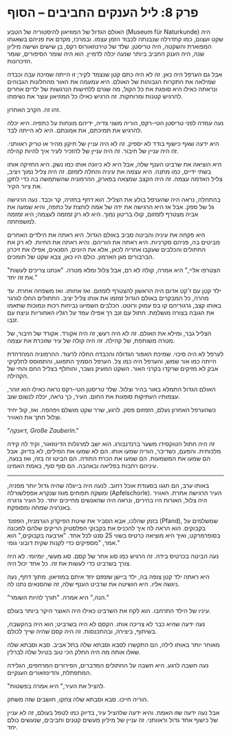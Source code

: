
# פרק 8: ליל הענקים החביבים – הסוף

האולם הגדול של המוזיאון להיסטוריה של הטבע (Museum für Naturkunde) היה שקט ועצום, כמו קתדרלה שנבנתה לכבוד הזמן עצמו. ובמרכז, מקדם את פניהם בשאגתו המפוארת והשקטה, היה טריסטן. שלד של טירנוזאורוס רקס, בן שישים ושישה מיליון שנה, היה הענק החביב ביותר שנעה יכלה לדמיין. הוא היה שומר הסיפורים, שומר הזיכרונות.

אבל גם הערפל היה כאן. זה לא היה כתם קטן שנצמד לקיר; זו הייתה שמיכה עבה וכבדה שמילאה את התקרות הגבוהות של האולם. היא עמעמה את האור מהחלונות הגבוהים ונראתה כאילו היא סופגת את כל הקול, מה שגרם ללחישות הנרגשות של ילדים אחרים להרגיש קטנות ומרוחקות. זה הרגיש כאילו כל המוזיאון עוצר את נשימתו.

זהו זה. הקרב האחרון.

נעה עמדה לפני טריסטן הטי-רקס, הוריה משני צדיה, ידיהם מונחות על כתפיה. היא יכלה להרגיש את תמיכתם, את אמונתם. היא לא הייתה לבד.

היא ידעה שאף כישוף בודד לא יספיק. זה לא היה עניין של תיקון מהיר או טריק ראוותני. זה היה עניין של חיבור. זה היה עניין של להזכיר לעיר איך להיות קהילה.

היא הוציאה את שרביט הענף שלה, אבל היא לא כיוונה אותו כמו נשק. היא החזיקה אותו בשתי ידיים, כמו מתנה. היא עצמה את עיניה והחלה לזמזם. זה היה צליל נמוך ויציב, צליל האדמה עצמה. זה היה הקצב שמצאה בפארק, ההרמוניה שהשתמשה בה כדי לתקן את ציור הקיר.

בהתחלה, נראה היה שהערפל בולע את הצליל. הוא דחף בחזרה, קר וכבד. נעה הרגישה גל של ספק. אבל אז היא הרגישה את ידה של אמה לוחצת על כתפה, והיא שמעה את אביה מצטרף לזמזום, קולו בריטון נמוך. היא לא רק זמזמה לעצמה; היא זמזמה למשפחתה.

היא פקחה את עיניה והביטה סביב באולם הגדול. היא ראתה את הילדים האחרים מביטים בה, פניהם סקרניות. היא ראתה את הוריהם. והיא ראתה את החיות. לא רק את החתולים והכלבים שעקבו אחריה לכאן, אלא את היונים, הסנאים, אפילו את זיכרון הברבורים מגן הארמון. כולם היו כאן, צבא שקט של תומכים.

"הצטרפו אליי," היא אמרה, קולה לא רם, אבל צלול ומלא מטרה. "אנחנו צריכים לעשות את זה יחד."

ילד קטן עם ז'קט אדום היה הראשון להצטרף לזמזום. ואז אחותו. ואז משפחה אחרת. עד מהרה, כל המבקרים באולם הגדול זמזמו את אותו צליל יציב. החתולים החלו לגרגר באותו קצב, גרגוריהם קו בס עמוק ורוטט. הכלבים השמיעו נביחות רכות ונמוכות שתאמו את הגובה בצורה מושלמת. חתול עם זנב רך אפילו עמד על רגליו האחוריות וניצח עם זנבו.

הצליל גבר, ומילא את האולם. זה לא היה רעש; זה היה אקורד. אקורד של חיבור, של מטרה משותפת, של קהילה. זה היה קולה של עיר שזוכרת את עצמה.

לערפל לא היה סיכוי. שמיכת האפור הגדולה והכבדה החלה לרעוד. ההרמוניה המהדהדת הייתה כמו אור שמש, והערפל היה כמו צל. הערפל הסמיך התפוגג, והתמוסס לחלקיקי אבק לא מזיקים שרקדו בקרני האור. השקט המעיק נשבר, והוחלף בצליל החם והחי של הקהילה.

האולם הגדול התמלא באור בהיר וצלול. שלד טריסטן הטי-רקס נראה כאילו הוא זוהר, עצמותיו העתיקות סופגות את החום. העיר, כך נראה, יכלה לנשום שוב.

כשהערפל האחרון נעלם, הזמזום פסק. לרגע, שרר שקט מושלם ויפהפה. ואז, קול יחיד וצלול חתך את האוויר.

"*דאנקה, Große Zauberin*."

זה היה חתול הטוקסידו משער ברנדנבורג. הוא ישב למרגלות הדינוזאור, וקיד לה קידה מלכותית. והפעם, כשדיבר, הוריה שמעו אותו. הם לא שמעו את המילים, לא בדיוק. אבל הם שמעו את המשמעות. הם שמעו את הכרת התודה. הם הביטו זה בזה, ואז בנעה, עיניהם רחבות בפליאה ובאהבה. הם סוף סוף, באמת האמינו.

***

באותו ערב, הם חגגו בסעודת אוכל רחוב. לנעה היה בייגלה שהיה גדול יותר מפניה, ומשקה תפוחים מוגז שנקרא אפפלשורלה (Apfelschorle). העיר הרגישה אחרת. האוויר היה צלול, האורות היו בהירים, ונראה היה שהאנשים מחייכים יותר. כל העיר גרגרה באנרגיה שמחה ומסופקת.

בזמן שהלכו, אבא הסביר את שיטת הפיקדון הגרמנית, ה*פפנד* (Pfand), שמשלמים על בקבוקים. הוא הראה לה איך להכניס את בקבוקי הפלסטיק הריקים שלהם למכונה בסופרמרקט, ואיך היא מוציאה כרטיס בשווי 25 סנט לכל אחד. "ארבעה בקבוקים," הוא אמר, "מספיקים כדי לקנות שקית דובוני גומי."

נעה הביטה בכרטיס בידה. זה הרגיש כמו סוג אחר של קסם. סוג מעשי, יומיומי. לא היה צורך בשרביט כדי לעשות את זה. כל אחד יכול היה.

היא ראתה ילד קטן צופה בה, ילד ביישן שזמזם יחד איתם במוזיאון. מתוך דחף, נעה ניגשה אליו. היא הושיטה את שרביט הענף שלה, זה שהסנאים נתנו לה.

"הנה," היא אמרה. "תורך להיות השומר."

עיניו של הילד התרחבו. הוא לקח את השרביט כאילו היה האוצר היקר ביותר בעולם.

נעה ידעה שהיא כבר לא צריכה אותו. הקסם לא היה בשרביט; הוא היה בהקשבה, בשיתוף, ביצירה, ובהתכנסות. זה היה קסם שהיה שייך לכולם.

מאוחר יותר באותו לילה, הם התקשרו לסבא וסבתא שלה בתל אביב. סבא וסבתא שלה שאלו אותה מה היה החלק הכי טוב בטיול שלה לברלין.

נעה חשבה לרגע. היא חשבה על החתולים המדברים, הפירורים המרחפים, הגלידה המתפתלת, והדינוזאורים הענקיים.

"להציל את העיר," היא אמרה בפשטות.

הוריה חייכו. סבא וסבתא שלה צחקו, חושבים שזה משחק.

אבל נעה ידעה שזו האמת. והיא ידעה שלהציל עיר, בדיוק כמו לטפל בעולם, זה לא עניין של כישוף אחד גדול וראוותני. זה עניין של מיליון מעשים קטנים וחביבים, שנעשים כולם יחד.
